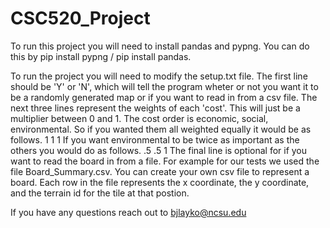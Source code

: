 # CSC520_Project
To run this project you will need to install pandas and pypng. You can do this by pip install pypng / pip install pandas.

To run the project you will need to modify the setup.txt file. The first line should be 'Y' or 'N', which will tell the program wheter or not you want it to be a 
randomly generated map or if you want to read in from a csv file. The next three lines represent the weights of each 'cost'. This will just be a multiplier between 0 and 1. 
The cost order is economic, social, environmental. So if you wanted them all weighted equally it would be as follows.
1
1
1
If you want environmental to be twice as important as the others you would do as follows.
.5
.5
1
The final line is optional for if you want to read the board in from a file. For example for our tests we used the file Board_Summary.csv. You can create your own csv file
to represent a board. Each row in the file represents the x coordinate, the y coordinate, and the terrain id for the tile at that postion.

If you have any questions reach out to bjlayko@ncsu.edu
